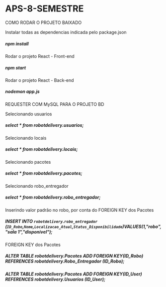 # APS-8-SEMESTRE

COMO RODAR O PROJETO BAIXADO

Instalar todas as dependencias indicada pelo package.json
##### npm install

Rodar o projeto React - Front-end
##### npm start

Rodar o projeto React - Back-end
##### nodemon app.js


REQUESTER COM MySQL PARA O PROJETO BD

Selecionando usuarios
##### select * from robotdelivery.usuarios;

Selecionando locais
##### select * from robotdelivery.locais;

Selecionando pacotes
##### select * from robotdelivery.pacotes;

Selecionando robo_entregador
##### select * from robotdelivery.robo_entregador;

Inserindo valor padrão no robo, por conta do FOREIGN KEY dos Pacotes 
##### INSERT INTO `robotdelivery`.`robo_entregador` (`ID_Robo`,`Nome`,`Localizacao_Atual`,`Status_Disponibilidade`)VALUES(1,"robo","sala 1","disponivel");

FOREIGN KEY dos Pacotes
##### ALTER TABLE robotdelivery.Pacotes ADD FOREIGN KEY(ID_Robo) REFERENCES robotdelivery.Robo_Entregador (ID_Robo);
##### ALTER TABLE robotdelivery.Pacotes ADD FOREIGN KEY(ID_User) REFERENCES robotdelivery.Usuarios (ID_User);

